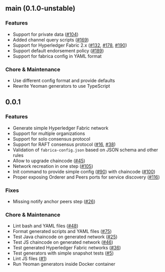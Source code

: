 ## main (0.1.0-unstable)

### Features
* Support for private data ([#104](https://github.com/softwaremill/fabrica/issues/104))
* Added channel query scripts  ([#169](https://github.com/softwaremill/fabrica/issues/169))
* Support for Hyperledger Fabric 2.x ([#132](https://github.com/softwaremill/fabrica/issues/132), [#178](https://github.com/softwaremill/fabrica/issues/178), [#190](https://github.com/softwaremill/fabrica/issues/178))
* Support default endorsement policy ([#189](https://github.com/softwaremill/fabrica/issues/189))
* Support for fabrica config in YAML format

### Chore & Maintenance
* Use different config format and provide defaults
* Rewrite Yeoman generators to use TypeScript

## 0.0.1

### Features
* Generate simple Hyperledger Fabric network
* Support for multiple organizations
* Support for solo consensus protocol
* Support for RAFT consensus protocol ([#16](https://github.com/softwaremill/fabrica/issues/16), [#38](https://github.com/softwaremill/fabrica/issues/38))
* Validation of `fabrica-config.json` based on JSON schema and other rules
* Allow to upgrade chaincode ([#45](https://github.com/softwaremill/fabrica/issues/36))
* Network recreation in one step ([#105](https://github.com/softwaremill/fabrica/issues/105))
* Init command to provide simple config ([#90](https://github.com/softwaremill/fabrica/issues/90)) with chaincode ([#100](https://github.com/softwaremill/fabrica/issues/100))  
* Proper exposing Orderer and Peers ports for service discovery ([#116](https://github.com/softwaremill/fabrica/issues/116))  

### Fixes
* Missing notify anchor peers step ([#26](https://github.com/softwaremill/fabrica/issues/26))

### Chore & Maintenance
* Lint bash and YAML files ([#48](https://github.com/softwaremill/fabrica/issues/48))
* Format generated scripts and YAML files ([#75](https://github.com/softwaremill/fabrica/issues/75))
* Test Java chaincode on generated network ([#25](https://github.com/softwaremill/fabrica/issues/25))
* Test JS chaincode on generated network ([#46](https://github.com/softwaremill/fabrica/issues/46))
* Test generated Hyperledger Fabric networks ([#36](https://github.com/softwaremill/fabrica/issues/36))
* Test generators with simple snapshot tests ([#5](https://github.com/softwaremill/fabrica/issues/5))
* Lint JS files ([#1](https://github.com/softwaremill/fabrica/issues/1))
* Run Yeoman generators inside Docker container
